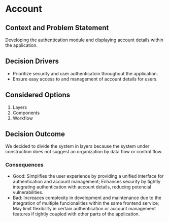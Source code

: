 # Account
## Context and Problem Statement
Developing the authentication module and displaying account details within the application.
## Decision Drivers
* Prioritize security and user authenticatoin throughout the application.
* Ensure easy access to and management of account details for users.
## Considered Options
1. Layers
2. Components
3. Workflow
## Decision Outcome
We decided to divide the system in layers because the system under
construction does not suggest an organization by data flow or control flow.
### Consequences
* Good: Simplifies the user experience by providing a unified interface for authentication and account management; Enhances security by tightly integrating authentication with account details, reducing potencial vulnerabilities.
* Bad: Increaces complexity in development and maintenance due to the integration of multiple funcionalities within the same frontend service; May limit flexibility in certain authentication or account management features if tightly coupled with other parts of the application.

